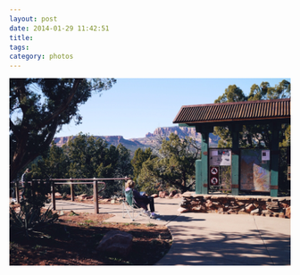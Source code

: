 ```yaml
---
layout: post
date: 2014-01-29 11:42:51
title: 
tags:
category: photos
---
```


![title](/assets/photoblog/ipad-in-paradise.jpg)
